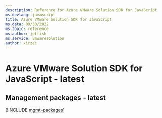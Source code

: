 ```yaml
---
description: Reference for Azure VMware Solution SDK for JavaScript
ms.devlang: javascript
title: Azure VMware Solution SDK for JavaScript
ms.data: 09/30/2022
ms.topic: reference
ms.author: jeffish
ms.service: vmwaresolution
author: xirzec
---
```

# Azure VMware Solution SDK for JavaScript - latest

## Management packages - latest
[!INCLUDE [mgmt-packages](vmware-solution-mgmt-index.md)]